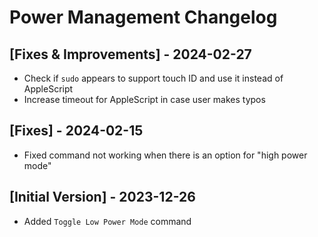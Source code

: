 # Power Management Changelog

## [Fixes & Improvements] - 2024-02-27
- Check if `sudo` appears to support touch ID and use it instead of AppleScript
- Increase timeout for AppleScript in case user makes typos

## [Fixes] - 2024-02-15
- Fixed command not working when there is an option for "high power mode"

## [Initial Version] - 2023-12-26

- Added `Toggle Low Power Mode` command
